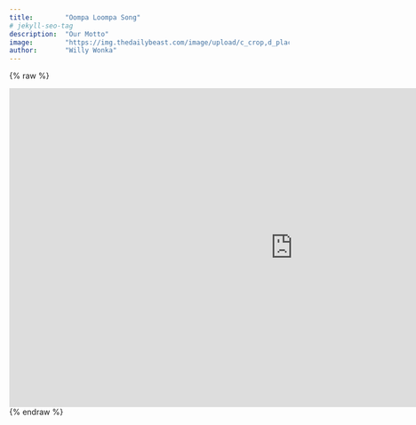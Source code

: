 ```yaml
---
title:        "Oompa Loompa Song"
# jekyll-seo-tag
description:  "Our Motto"
image:        "https://img.thedailybeast.com/image/upload/c_crop,d_placeholder_euli9k,h_675,w_1200,x_0,y_0/dpr_1.5/c_limit,w_1044/fl_lossy,q_auto/v1493058161/articles/2011/10/19/willy-wonka-and-the-chocolate-factory-star-on-benig-an-oompa-loompa-video/last-living-oompa-loompa-willy-wonka-charlie-factory-setoodeh-box_ouuuda"
author:       "Willy Wonka"
---
```


{% raw %}
<iframe width="1020" height="574" src="https://www.youtube.com/embed/rcWPqxCweuU" frameborder="0" allow="accelerometer; autoplay; encrypted-media; gyroscope; picture-in-picture" allowfullscreen></iframe>
{% endraw %}
